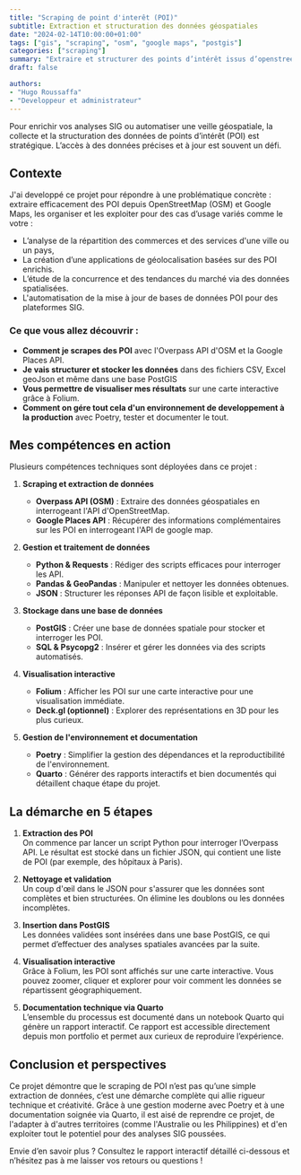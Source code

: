 ```yaml
---
title: "Scraping de point d'interêt (POI)"
subtitle: Extraction et structuration des données géospatiales
date: "2024-02-14T10:00:00+01:00"
tags: ["gis", "scraping", "osm", "google maps", "postgis"]
categories: ["scraping"]
summary: "Extraire et structurer des points d’intérêt issus d’openstreetmap (OSM) et google maps"
draft: false

authors:
- "Hugo Roussaffa"
- "Developpeur et administrateur"
---
```


Pour enrichir vos analyses SIG ou automatiser une veille géospatiale, la collecte et la structuration des données de points d’intérêt (POI) est stratégique. L’accès à des données précises et à jour est souvent un défi.

## Contexte
J'ai developpé ce projet pour répondre à une problématique concrète : extraire efficacement des POI depuis OpenStreetMap (OSM) et Google Maps, les organiser et les exploiter pour des cas d’usage variés comme le votre :

- L’analyse de la répartition des commerces et des services d'une ville ou un pays,
- La création d’une applications de géolocalisation basées sur des POI enrichis.
- L’étude de la concurrence et des tendances du marché via des données spatialisées.
- L'automatisation de la mise à jour de bases de données POI pour des plateformes SIG.

### Ce que vous allez découvrir :
- **Comment je scrapes des POI** avec l'Overpass API d'OSM et la Google Places API.
- **Je vais structurer et stocker les données** dans des fichiers CSV, Excel geoJson et même dans une base PostGIS 
- **Vous permettre de visualiser mes résultats** sur une carte interactive grâce à Folium.
- **Comment on gére tout cela d'un environnement de developpement à la production** avec Poetry, tester et documenter le tout.

## Mes compétences en action

Plusieurs compétences techniques sont déployées dans ce projet :

1. **Scraping et extraction de données**
   - **Overpass API (OSM)** : Extraire des données géospatiales en interrogeant l'API d'OpenStreetMap.
   - **Google Places API** : Récupérer des informations complémentaires sur les POI en interrogeant l'API de google map.

2. **Gestion et traitement de données**
   - **Python & Requests** : Rédiger des scripts efficaces pour interroger les API.
   - **Pandas & GeoPandas** : Manipuler et nettoyer les données obtenues.
   - **JSON** : Structurer les réponses API de façon lisible et exploitable.

3. **Stockage dans une base de données**
   - **PostGIS** : Créer une base de données spatiale pour stocker et interroger les POI.
   - **SQL & Psycopg2** : Insérer et gérer les données via des scripts automatisés.

4. **Visualisation interactive**
   - **Folium** : Afficher les POI sur une carte interactive pour une visualisation immédiate.
   - **Deck.gl (optionnel)** : Explorer des représentations en 3D pour les plus curieux.

5. **Gestion de l'environnement et documentation**
   - **Poetry** : Simplifier la gestion des dépendances et la reproductibilité de l'environnement.
   - **Quarto** : Générer des rapports interactifs et bien documentés qui détaillent chaque étape du projet.

## La démarche en 5 étapes

1. **Extraction des POI**  
   On commence par lancer un script Python pour interroger l’Overpass API. Le résultat est stocké dans un fichier JSON, qui contient une liste de POI (par exemple, des hôpitaux à Paris).

2. **Nettoyage et validation**  
   Un coup d'œil dans le JSON pour s'assurer que les données sont complètes et bien structurées. On élimine les doublons ou les données incomplètes.

3. **Insertion dans PostGIS**  
   Les données validées sont insérées dans une base PostGIS, ce qui permet d’effectuer des analyses spatiales avancées par la suite.

4. **Visualisation interactive**  
   Grâce à Folium, les POI sont affichés sur une carte interactive. Vous pouvez zoomer, cliquer et explorer pour voir comment les données se répartissent géographiquement.

5. **Documentation technique via Quarto**  
   L’ensemble du processus est documenté dans un notebook Quarto qui génère un rapport interactif. Ce rapport est accessible directement depuis mon portfolio et permet aux curieux de reproduire l’expérience.

## Conclusion et perspectives

Ce projet démontre que le scraping de POI n’est pas qu’une simple extraction de données, c’est une démarche complète qui allie rigueur technique et créativité. Grâce à une gestion moderne avec Poetry et à une documentation soignée via Quarto, il est aisé de reprendre ce projet, de l'adapter à d'autres territoires (comme l'Australie ou les Philippines) et d'en exploiter tout le potentiel pour des analyses SIG poussées.

Envie d’en savoir plus ? Consultez le rapport interactif détaillé ci-dessous et n’hésitez pas à me laisser vos retours ou questions !